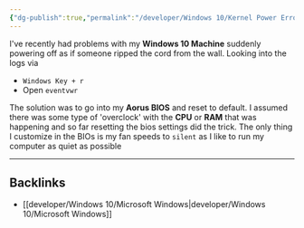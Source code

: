 ```yaml
---
{"dg-publish":true,"permalink":"/developer/Windows 10/Kernel Power Error 41 (63)/","noteIcon":""}
---
```


I've recently had problems with my **Windows 10 Machine** suddenly powering off as if someone ripped the cord from the wall. Looking into the logs via

- `Windows Key + r`
- Open `eventvwr`

The solution was to go into my **Aorus BIOS** and reset to default. I assumed there was some type of 'overclock' with the **CPU** or **RAM** that was happening and so far resetting the bios settings did the trick. The only thing I customize in the BIOs is my fan speeds to `silent` as I like to run my computer as quiet as possible 

---
## Backlinks
- [[developer/Windows 10/Microsoft Windows\|developer/Windows 10/Microsoft Windows]]